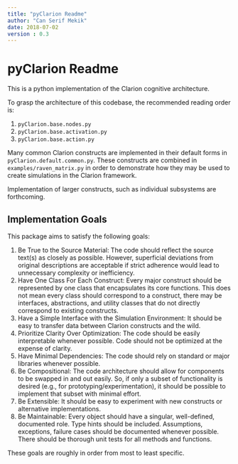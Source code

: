 ```yaml
---
title: "pyClarion Readme"
author: "Can Serif Mekik"
date: 2018-07-02
version : 0.3
---
```


# pyClarion Readme

This is a python implementation of the Clarion cognitive architecture. 

To grasp the architecture of this codebase, the recommended reading order is:
    
1. `pyClarion.base.nodes.py`
2. `pyClarion.base.activation.py`
3. `pyClarion.base.action.py`

Many common Clarion constructs are implemented in their default forms in 
`pyClarion.default.common.py`. These constructs are combined in 
`examples/raven_matrix.py`  in order to demonstrate how they may be used to 
create simulations in the Clarion framework. 

Implementation of larger constructs, such as individual subsystems are 
forthcoming. 

## Implementation Goals

This package aims to satisfy the following goals:

1. Be True to the Source Material: The code should reflect the source text(s) as 
closely as possible. However, superficial deviations from original descriptions 
are acceptable if strict adherence would lead to unnecessary complexity or 
inefficiency.
2. Have One Class For Each Construct: Every major construct should be 
represented by one class that encapsulates its core functions. This does not 
mean every class should correspond to a construct, there may be interfaces, 
abstractions, and utility classes that do not directly correspond to existing 
constructs.
3. Have a Simple Interface with the Simulation Environment: It should be easy 
to transfer data between Clarion constructs and the wild.
4. Prioritize Clarity Over Optimization: The code should be easily interpretable 
whenever possible. Code should not be optimized at the expense of clarity.
5. Have Minimal Dependencies: The code should rely on standard or major 
libraries whenever possible.
6. Be Compositional: The code architecture should allow for components to be 
swapped in and out easily. So, if only a subset of functionality is desired 
(e.g., for prototyping/experimentation), it should be possible to implement 
that subset with minimal effort.
7. Be Extensible: It should be easy to experiment with new constructs or 
alternative implementations.
8. Be Maintainable: Every object should have a singular, well-defined, 
documented role. Type hints should be included. Assumptions, exceptions, 
failure cases should be documented whenever possible. There should be thorough 
unit tests for all methods and functions. 

These goals are roughly in order from most to least specific. 